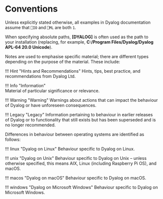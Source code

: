 <h1 class="heading"><span class="name">Conventions</span></h1>

Unless explicitly stated otherwise, all examples in Dyalog documentation assume that `⎕IO` and `⎕ML` are both `1`.

When specifying absolute paths, **[DYALOG]** is often used as the path to your installation (replacing, for example, **C:/Program Files/Dyalog/Dyalog APL-64 20.0 Unicode**).

Notes are used to emphasise specific material; there are different types depending on the purpose of the material. These include:

!!! Hint "Hints and Recommendations"
    Hints, tips, best practice, and recommendations from Dyalog Ltd.

!!! Info "Information"  
    Material of particular significance or relevance.
	
!!! Warning "Warning"
    Warnings about actions that can impact the behaviour of Dyalog or have unforeseen consequences.

!!! Legacy "Legacy"
	Information pertaining to behaviour in earlier releases of Dyalog or to functionality that still exists but has been superseded and is no longer recommended.
	
Differences in behaviour between operating systems are identified as follows:	
	
!!! linux "Dyalog on Linux"
    Behaviour specific to Dyalog on Linux.
	
!!! unix "Dyalog on Unix"
    Behaviour specific to Dyalog on Unix – unless otherwise specified, this means AIX, Linux (including Raspberry Pi OS), and macOS.
	
!!! macos "Dyalog on macOS"
    Behaviour specific to Dyalog on macOS.
	
!!! windows "Dyalog on Microsoft Windows"
    Behaviour specific to Dyalog on Microsoft Windows.